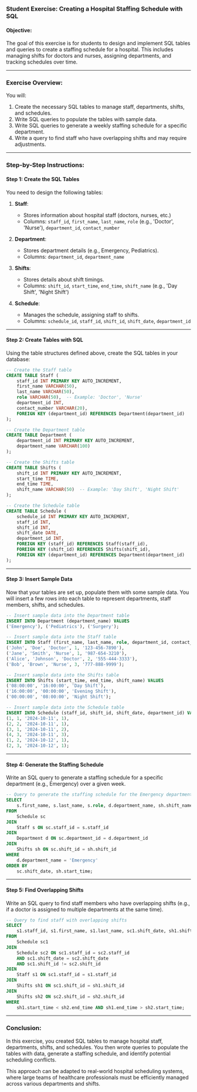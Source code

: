 ### Student Exercise: Creating a Hospital Staffing Schedule with SQL

#### **Objective**:
The goal of this exercise is for students to design and implement SQL tables and queries to create a staffing schedule for a hospital. This includes managing shifts for doctors and nurses, assigning departments, and tracking schedules over time.

---

### **Exercise Overview**:

You will:
1. Create the necessary SQL tables to manage staff, departments, shifts, and schedules.
2. Write SQL queries to populate the tables with sample data.
3. Write SQL queries to generate a weekly staffing schedule for a specific department.
4. Write a query to find staff who have overlapping shifts and may require adjustments.

---

### **Step-by-Step Instructions**:

#### **Step 1: Create the SQL Tables**
You need to design the following tables:

1. **Staff**:
   - Stores information about hospital staff (doctors, nurses, etc.)
   - Columns: `staff_id`, `first_name`, `last_name`, `role` (e.g., 'Doctor', 'Nurse'), `department_id`, `contact_number`

2. **Department**:
   - Stores department details (e.g., Emergency, Pediatrics).
   - Columns: `department_id`, `department_name`

3. **Shifts**:
   - Stores details about shift timings.
   - Columns: `shift_id`, `start_time`, `end_time`, `shift_name` (e.g., 'Day Shift', 'Night Shift')

4. **Schedule**:
   - Manages the schedule, assigning staff to shifts.
   - Columns: `schedule_id`, `staff_id`, `shift_id`, `shift_date`, `department_id`

---

#### **Step 2: Create Tables with SQL**

Using the table structures defined above, create the SQL tables in your database:

```sql
-- Create the Staff table
CREATE TABLE Staff (
    staff_id INT PRIMARY KEY AUTO_INCREMENT,
    first_name VARCHAR(50),
    last_name VARCHAR(50),
    role VARCHAR(50),  -- Example: 'Doctor', 'Nurse'
    department_id INT,
    contact_number VARCHAR(20),
    FOREIGN KEY (department_id) REFERENCES Department(department_id)
);

-- Create the Department table
CREATE TABLE Department (
    department_id INT PRIMARY KEY AUTO_INCREMENT,
    department_name VARCHAR(100)
);

-- Create the Shifts table
CREATE TABLE Shifts (
    shift_id INT PRIMARY KEY AUTO_INCREMENT,
    start_time TIME,
    end_time TIME,
    shift_name VARCHAR(50)  -- Example: 'Day Shift', 'Night Shift'
);

-- Create the Schedule table
CREATE TABLE Schedule (
    schedule_id INT PRIMARY KEY AUTO_INCREMENT,
    staff_id INT,
    shift_id INT,
    shift_date DATE,
    department_id INT,
    FOREIGN KEY (staff_id) REFERENCES Staff(staff_id),
    FOREIGN KEY (shift_id) REFERENCES Shifts(shift_id),
    FOREIGN KEY (department_id) REFERENCES Department(department_id)
);
```

---

#### **Step 3: Insert Sample Data**

Now that your tables are set up, populate them with some sample data. You will insert a few rows into each table to represent departments, staff members, shifts, and schedules.

```sql
-- Insert sample data into the Department table
INSERT INTO Department (department_name) VALUES
('Emergency'), ('Pediatrics'), ('Surgery');

-- Insert sample data into the Staff table
INSERT INTO Staff (first_name, last_name, role, department_id, contact_number) VALUES
('John', 'Doe', 'Doctor', 1, '123-456-7890'),
('Jane', 'Smith', 'Nurse', 1, '987-654-3210'),
('Alice', 'Johnson', 'Doctor', 2, '555-444-3333'),
('Bob', 'Brown', 'Nurse', 3, '777-888-9999');

-- Insert sample data into the Shifts table
INSERT INTO Shifts (start_time, end_time, shift_name) VALUES
('08:00:00', '16:00:00', 'Day Shift'),
('16:00:00', '00:00:00', 'Evening Shift'),
('00:00:00', '08:00:00', 'Night Shift');

-- Insert sample data into the Schedule table
INSERT INTO Schedule (staff_id, shift_id, shift_date, department_id) VALUES
(1, 1, '2024-10-11', 1),
(2, 2, '2024-10-11', 1),
(3, 1, '2024-10-11', 2),
(4, 3, '2024-10-11', 3),
(1, 2, '2024-10-12', 1),
(2, 3, '2024-10-12', 1);
```

---

#### **Step 4: Generate the Staffing Schedule**

Write an SQL query to generate a staffing schedule for a specific department (e.g., Emergency) over a given week.

```sql
-- Query to generate the staffing schedule for the Emergency department over the week
SELECT 
    s.first_name, s.last_name, s.role, d.department_name, sh.shift_name, sc.shift_date
FROM 
    Schedule sc
JOIN 
    Staff s ON sc.staff_id = s.staff_id
JOIN 
    Department d ON sc.department_id = d.department_id
JOIN 
    Shifts sh ON sc.shift_id = sh.shift_id
WHERE 
    d.department_name = 'Emergency'
ORDER BY 
    sc.shift_date, sh.start_time;
```

---

#### **Step 5: Find Overlapping Shifts**

Write an SQL query to find staff members who have overlapping shifts (e.g., if a doctor is assigned to multiple departments at the same time).

```sql
-- Query to find staff with overlapping shifts
SELECT 
    s1.staff_id, s1.first_name, s1.last_name, sc1.shift_date, sh1.shift_name, sh2.shift_name
FROM 
    Schedule sc1
JOIN 
    Schedule sc2 ON sc1.staff_id = sc2.staff_id 
    AND sc1.shift_date = sc2.shift_date
    AND sc1.shift_id != sc2.shift_id
JOIN 
    Staff s1 ON sc1.staff_id = s1.staff_id
JOIN 
    Shifts sh1 ON sc1.shift_id = sh1.shift_id
JOIN 
    Shifts sh2 ON sc2.shift_id = sh2.shift_id
WHERE 
    sh1.start_time < sh2.end_time AND sh1.end_time > sh2.start_time;
```

---

### **Conclusion**:
In this exercise, you created SQL tables to manage hospital staff, departments, shifts, and schedules. You then wrote queries to populate the tables with data, generate a staffing schedule, and identify potential scheduling conflicts.

This approach can be adapted to real-world hospital scheduling systems, where large teams of healthcare professionals must be efficiently managed across various departments and shifts.
